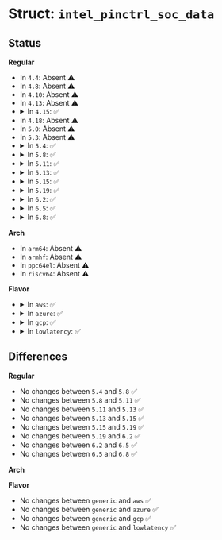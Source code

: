 # Struct: <code>intel_pinctrl_soc_data</code>

## Status
<b>Regular</b>
<ul>
<li>
In <code>4.4</code>: Absent ⚠️
</li>
<li>
In <code>4.8</code>: Absent ⚠️
</li>
<li>
In <code>4.10</code>: Absent ⚠️
</li>
<li>
In <code>4.13</code>: Absent ⚠️
</li>
<li>
<details>
<summary>In <code>4.15</code>: ✅</summary>

```c
struct intel_pinctrl_soc_data {
    const char *uid;
    const struct pinctrl_pin_desc *pins;
    size_t npins;
    const struct intel_pingroup *groups;
    size_t ngroups;
    const struct intel_function *functions;
    size_t nfunctions;
    const struct intel_community *communities;
    size_t ncommunities;
};
```
</details>
</li>
<li>
In <code>4.18</code>: Absent ⚠️
</li>
<li>
In <code>5.0</code>: Absent ⚠️
</li>
<li>
In <code>5.3</code>: Absent ⚠️
</li>
<li>
<details>
<summary>In <code>5.4</code>: ✅</summary>

```c
struct intel_pinctrl_soc_data {
    const char *uid;
    const struct pinctrl_pin_desc *pins;
    size_t npins;
    const struct intel_pingroup *groups;
    size_t ngroups;
    const struct intel_function *functions;
    size_t nfunctions;
    const struct intel_community *communities;
    size_t ncommunities;
};
```
</details>
</li>
<li>
<details>
<summary>In <code>5.8</code>: ✅</summary>

```c
struct intel_pinctrl_soc_data {
    const char *uid;
    const struct pinctrl_pin_desc *pins;
    size_t npins;
    const struct intel_pingroup *groups;
    size_t ngroups;
    const struct intel_function *functions;
    size_t nfunctions;
    const struct intel_community *communities;
    size_t ncommunities;
};
```
</details>
</li>
<li>
<details>
<summary>In <code>5.11</code>: ✅</summary>

```c
struct intel_pinctrl_soc_data {
    const char *uid;
    const struct pinctrl_pin_desc *pins;
    size_t npins;
    const struct intel_pingroup *groups;
    size_t ngroups;
    const struct intel_function *functions;
    size_t nfunctions;
    const struct intel_community *communities;
    size_t ncommunities;
};
```
</details>
</li>
<li>
<details>
<summary>In <code>5.13</code>: ✅</summary>

```c
struct intel_pinctrl_soc_data {
    const char *uid;
    const struct pinctrl_pin_desc *pins;
    size_t npins;
    const struct intel_pingroup *groups;
    size_t ngroups;
    const struct intel_function *functions;
    size_t nfunctions;
    const struct intel_community *communities;
    size_t ncommunities;
};
```
</details>
</li>
<li>
<details>
<summary>In <code>5.15</code>: ✅</summary>

```c
struct intel_pinctrl_soc_data {
    const char *uid;
    const struct pinctrl_pin_desc *pins;
    size_t npins;
    const struct intel_pingroup *groups;
    size_t ngroups;
    const struct intel_function *functions;
    size_t nfunctions;
    const struct intel_community *communities;
    size_t ncommunities;
};
```
</details>
</li>
<li>
<details>
<summary>In <code>5.19</code>: ✅</summary>

```c
struct intel_pinctrl_soc_data {
    const char *uid;
    const struct pinctrl_pin_desc *pins;
    size_t npins;
    const struct intel_pingroup *groups;
    size_t ngroups;
    const struct intel_function *functions;
    size_t nfunctions;
    const struct intel_community *communities;
    size_t ncommunities;
};
```
</details>
</li>
<li>
<details>
<summary>In <code>6.2</code>: ✅</summary>

```c
struct intel_pinctrl_soc_data {
    const char *uid;
    const struct pinctrl_pin_desc *pins;
    size_t npins;
    const struct intel_pingroup *groups;
    size_t ngroups;
    const struct intel_function *functions;
    size_t nfunctions;
    const struct intel_community *communities;
    size_t ncommunities;
};
```
</details>
</li>
<li>
<details>
<summary>In <code>6.5</code>: ✅</summary>

```c
struct intel_pinctrl_soc_data {
    const char *uid;
    const struct pinctrl_pin_desc *pins;
    size_t npins;
    const struct intel_pingroup *groups;
    size_t ngroups;
    const struct intel_function *functions;
    size_t nfunctions;
    const struct intel_community *communities;
    size_t ncommunities;
};
```
</details>
</li>
<li>
<details>
<summary>In <code>6.8</code>: ✅</summary>

```c
struct intel_pinctrl_soc_data {
    const char *uid;
    const struct pinctrl_pin_desc *pins;
    size_t npins;
    const struct intel_pingroup *groups;
    size_t ngroups;
    const struct intel_function *functions;
    size_t nfunctions;
    const struct intel_community *communities;
    size_t ncommunities;
};
```
</details>
</li>
</ul>
<b>Arch</b>
<ul>
<li>
In <code>arm64</code>: Absent ⚠️
</li>
<li>
In <code>armhf</code>: Absent ⚠️
</li>
<li>
In <code>ppc64el</code>: Absent ⚠️
</li>
<li>
In <code>riscv64</code>: Absent ⚠️
</li>
</ul>
<b>Flavor</b>
<ul>
<li>
<details>
<summary>In <code>aws</code>: ✅</summary>

```c
struct intel_pinctrl_soc_data {
    const char *uid;
    const struct pinctrl_pin_desc *pins;
    size_t npins;
    const struct intel_pingroup *groups;
    size_t ngroups;
    const struct intel_function *functions;
    size_t nfunctions;
    const struct intel_community *communities;
    size_t ncommunities;
};
```
</details>
</li>
<li>
<details>
<summary>In <code>azure</code>: ✅</summary>

```c
struct intel_pinctrl_soc_data {
    const char *uid;
    const struct pinctrl_pin_desc *pins;
    size_t npins;
    const struct intel_pingroup *groups;
    size_t ngroups;
    const struct intel_function *functions;
    size_t nfunctions;
    const struct intel_community *communities;
    size_t ncommunities;
};
```
</details>
</li>
<li>
<details>
<summary>In <code>gcp</code>: ✅</summary>

```c
struct intel_pinctrl_soc_data {
    const char *uid;
    const struct pinctrl_pin_desc *pins;
    size_t npins;
    const struct intel_pingroup *groups;
    size_t ngroups;
    const struct intel_function *functions;
    size_t nfunctions;
    const struct intel_community *communities;
    size_t ncommunities;
};
```
</details>
</li>
<li>
<details>
<summary>In <code>lowlatency</code>: ✅</summary>

```c
struct intel_pinctrl_soc_data {
    const char *uid;
    const struct pinctrl_pin_desc *pins;
    size_t npins;
    const struct intel_pingroup *groups;
    size_t ngroups;
    const struct intel_function *functions;
    size_t nfunctions;
    const struct intel_community *communities;
    size_t ncommunities;
};
```
</details>
</li>
</ul>

## Differences
<b>Regular</b>
<ul>
<li>
No changes between <code>5.4</code> and <code>5.8</code> ✅
</li>
<li>
No changes between <code>5.8</code> and <code>5.11</code> ✅
</li>
<li>
No changes between <code>5.11</code> and <code>5.13</code> ✅
</li>
<li>
No changes between <code>5.13</code> and <code>5.15</code> ✅
</li>
<li>
No changes between <code>5.15</code> and <code>5.19</code> ✅
</li>
<li>
No changes between <code>5.19</code> and <code>6.2</code> ✅
</li>
<li>
No changes between <code>6.2</code> and <code>6.5</code> ✅
</li>
<li>
No changes between <code>6.5</code> and <code>6.8</code> ✅
</li>
</ul>
<b>Arch</b>
<ul>
</ul>
<b>Flavor</b>
<ul>
<li>
No changes between <code>generic</code> and <code>aws</code> ✅
</li>
<li>
No changes between <code>generic</code> and <code>azure</code> ✅
</li>
<li>
No changes between <code>generic</code> and <code>gcp</code> ✅
</li>
<li>
No changes between <code>generic</code> and <code>lowlatency</code> ✅
</li>
</ul>
